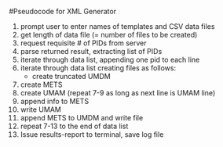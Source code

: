 #Pseudocode for XML Generator

1. prompt user to enter names of templates and CSV data files
2. get length of data file (= number of files to be created)
3. request requisite # of PIDs from server
4. parse returned result, extracting list of PIDs
5. iterate through data list, appending one pid to each line
6. iterate through data list creating files as follows:
    * create truncated UMDM
8. create METS
9. create UMAM (repeat 7-9 as long as next line is UMAM line)
10. append info to METS
11. write UMAM
12. append METS to UMDM and write file
13. repeat 7-13 to the end of data list
14. Issue results-report to terminal, save log file
